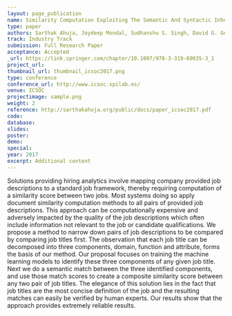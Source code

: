 ```yaml
---
layout: page_publication
name: Similarity Computation Exploiting The Semantic And Syntactic Inherent Structure Among Job Titles 
type: paper
authors: Sarthak Ahuja, Joydeep Mondal, Sudhanshu S. Singh, David G. George
track: Industry Track
submission: Full Research Paper
acceptance: Accepted
_url: https://link.springer.com/chapter/10.1007/978-3-319-69035-3_1
project_url:
thumbnail_url: thumbnail_icsoc2017.png
type: conference
conference_url: http://www.icsoc.spilab.es/
venue: ICSOC
projectimage: sample.png
weight: 2
reference: http://sarthakahuja.org/public/docs/paper_icsoc2017.pdf
code:
database: 
slides: 
poster: 
demo: 
special: 
year: 2017
excerpt: Additional content
---
```

Solutions providing hiring analytics involve mapping company
provided job descriptions to a standard job framework, thereby
requiring computation of a similarity score between two jobs. Most systems
doing so apply document similarity computation methods to all
pairs of provided job descriptions. This approach can be computationally
expensive and adversely impacted by the quality of the job descriptions
which often include information not relevant to the job or candidate qualifications.
We propose a method to narrow down pairs of job descriptions
to be compared by comparing job titles first. The observation that each
job title can be decomposed into three components, domain, function
and attribute, forms the basis of our method. Our proposal focuses on
training the machine learning models to identify these three components
of any given job title. Next we do a semantic match between the three
identified components, and use those match scores to create a composite
similarity score between any two pair of job titles. The elegance of this
solution lies in the fact that job titles are the most concise definition
of the job and the resulting matches can easily be verified by human
experts. Our results show that the approach provides extremely reliable
results.
